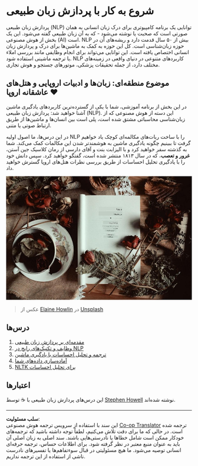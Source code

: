 <!--
CO_OP_TRANSLATOR_METADATA:
{
  "original_hash": "1eb379dc2d0c9940b320732d16083778",
  "translation_date": "2025-09-04T00:33:30+00:00",
  "source_file": "6-NLP/README.md",
  "language_code": "fa"
}
-->
# شروع به کار با پردازش زبان طبیعی

پردازش زبان طبیعی (NLP) توانایی یک برنامه کامپیوتری برای درک زبان انسانی به همان صورتی است که صحبت یا نوشته می‌شود - که به آن زبان طبیعی گفته می‌شود. این یک بخش از هوش مصنوعی (AI) است. NLP بیش از ۵۰ سال قدمت دارد و ریشه‌های آن در حوزه زبان‌شناسی است. کل این حوزه به کمک به ماشین‌ها برای درک و پردازش زبان انسانی اختصاص یافته است. این توانایی می‌تواند برای انجام وظایفی مانند بررسی املاء یا ترجمه ماشینی استفاده شود. NLP کاربردهای متنوعی در دنیای واقعی در زمینه‌های مختلف دارد، از جمله تحقیقات پزشکی، موتورهای جستجو و هوش تجاری.

## موضوع منطقه‌ای: زبان‌ها و ادبیات اروپایی و هتل‌های عاشقانه اروپا ❤️

در این بخش از برنامه آموزشی، شما با یکی از گسترده‌ترین کاربردهای یادگیری ماشین آشنا خواهید شد: پردازش زبان طبیعی (NLP). این دسته از هوش مصنوعی که از زبان‌شناسی محاسباتی مشتق شده است، پلی است بین انسان‌ها و ماشین‌ها از طریق ارتباط صوتی یا متنی.

در این درس‌ها، ما اصول اولیه NLP را با ساخت ربات‌های مکالمه‌ای کوچک یاد خواهیم گرفت تا ببینیم چگونه یادگیری ماشین به هوشمندتر شدن این مکالمات کمک می‌کند. شما به گذشته سفر خواهید کرد و با الیزابت بنت و آقای دارسی از رمان کلاسیک جین آستن، **غرور و تعصب**، که در سال ۱۸۱۳ منتشر شده است، گفتگو خواهید کرد. سپس دانش خود را با یادگیری تحلیل احساسات از طریق بررسی نظرات هتل‌های اروپا گسترش خواهید داد.

![کتاب غرور و تعصب و چای](../../../translated_images/p&p.279f1c49ecd889419e4ce6206525e9aa30d32a976955cd24daa636c361c6391f.fa.jpg)
> عکس از <a href="https://unsplash.com/@elaineh?utm_source=unsplash&utm_medium=referral&utm_content=creditCopyText">Elaine Howlin</a> در <a href="https://unsplash.com/s/photos/pride-and-prejudice?utm_source=unsplash&utm_medium=referral&utm_content=creditCopyText">Unsplash</a>
  
## درس‌ها

1. [مقدمه‌ای بر پردازش زبان طبیعی](1-Introduction-to-NLP/README.md)
2. [وظایف و تکنیک‌های رایج در NLP](2-Tasks/README.md)
3. [ترجمه و تحلیل احساسات با یادگیری ماشین](3-Translation-Sentiment/README.md)
4. [آماده‌سازی داده‌های شما](4-Hotel-Reviews-1/README.md)
5. [NLTK برای تحلیل احساسات](5-Hotel-Reviews-2/README.md)

## اعتبارها

این درس‌های پردازش زبان طبیعی با ☕ توسط [Stephen Howell](https://twitter.com/Howell_MSFT) نوشته شده‌اند.

---

**سلب مسئولیت**:  
این سند با استفاده از سرویس ترجمه هوش مصنوعی [Co-op Translator](https://github.com/Azure/co-op-translator) ترجمه شده است. در حالی که ما برای دقت تلاش می‌کنیم، لطفاً توجه داشته باشید که ترجمه‌های خودکار ممکن است شامل خطاها یا نادرستی‌هایی باشند. سند اصلی به زبان اصلی آن باید به عنوان منبع معتبر در نظر گرفته شود. برای اطلاعات حساس، ترجمه حرفه‌ای انسانی توصیه می‌شود. ما هیچ مسئولیتی در قبال سوءتفاهم‌ها یا تفسیرهای نادرست ناشی از استفاده از این ترجمه نداریم.